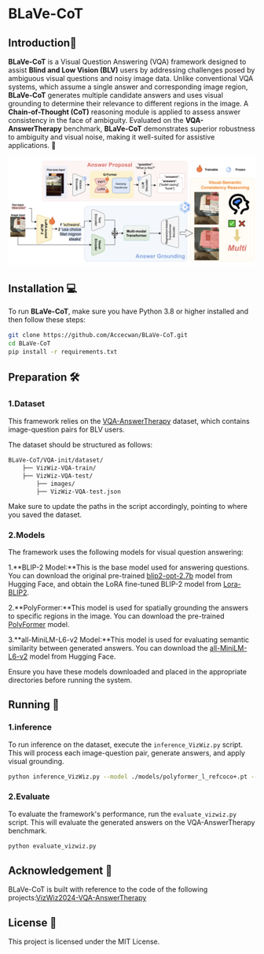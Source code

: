 # BLaVe-CoT

## Introduction🚀

**BLaVe-CoT** is a Visual Question Answering (VQA) framework designed to assist **Blind and Low Vision (BLV)** users by addressing challenges posed by ambiguous visual questions and noisy image data. Unlike conventional VQA systems, which assume a single answer and corresponding image region, **BLaVe-CoT** generates multiple candidate answers and uses visual grounding to determine their relevance to different regions in the image. A **Chain-of-Thought (CoT)** reasoning module is applied to assess answer consistency in the face of ambiguity. Evaluated on the **VQA-AnswerTherapy** benchmark, **BLaVe-CoT** demonstrates superior robustness to ambiguity and visual noise, making it well-suited for assistive applications. 🌟

![overview](./figures/main.png)

## Installation 💻

To run **BLaVe-CoT**, make sure you have Python 3.8 or higher installed and then follow these steps:

```bash
git clone https://github.com/Accecwan/BLaVe-CoT.git
cd BLaVe-CoT
pip install -r requirements.txt
```

## Preparation 🛠️

### 1.Dataset
This framework relies on the [VQA-AnswerTherapy](https://vizwiz.org/tasks-and-datasets/vqa-answer-therapy/) dataset, which contains image-question pairs for BLV users. 

The dataset should be structured as follows:
```pgsql
BLaVe-CoT/VQA-init/dataset/
    ├── VizWiz-VQA-train/   
    ├── VizWiz-VQA-test/
        ├── images/
        ├── VizWiz-VQA-test.json
```
Make sure to update the paths in the script accordingly, pointing to where you saved the dataset.

### 2.Models
The framework uses the following models for visual question answering:

1.**BLIP-2 Model:**This is the base model used for answering questions. You can download the original pre-trained [blip2-opt-2.7b](https://huggingface.co/Salesforce/blip2-opt-2.7b) model from Hugging Face, and obtain the LoRA fine-tuned BLIP-2 model from [Lora-BLIP2](https://pan.baidu.com/s/1iSaezH5KvSq91BLcCD212w?pwd=uhvc).

2.**PolyFormer:**This model is used for spatially grounding the answers to specific regions in the image. You can download the pre-trained [PolyFormer](https://drive.google.com/file/d/1lUCv7dUPctEz4vEpPr7aI8A8ZmfYCB8y/view) model.

3.**all-MiniLM-L6-v2 Model:**This model is used for evaluating semantic similarity between generated answers. You can download the [all-MiniLM-L6-v2](https://huggingface.co/sentence-transformers/all-MiniLM-L6-v2) model from Hugging Face.

Ensure you have these models downloaded and placed in the appropriate directories before running the system.

## Running 🚀

### 1.inference
To run inference on the dataset, execute the `inference_VizWiz.py` script. This will process each image-question pair, generate answers, and apply visual grounding.

```bash
python inference_VizWiz.py --model ./models/polyformer_l_refcoco+.pt --output ./output
```

### 2.Evaluate
To evaluate the framework's performance, run the `evaluate_vizwiz.py` script. This will evaluate the generated answers on the VQA-AnswerTherapy benchmark.
```bash
python evaluate_vizwiz.py
```

## Acknowledgement 🙏
BLaVe-CoT is built with reference to the code of the following projects:[VizWiz2024-VQA-AnswerTherapy](https://github.com/daitranskku/VizWiz2024-VQA-AnswerTherapy/tree/main)

## License 📝
This project is licensed under the MIT License.